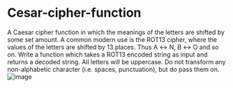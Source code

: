 # Cesar-cipher-function

A Caesar cipher function in which the meanings of the letters are shifted by some set amount.
A common modern use is the ROT13 cipher, where the values of the letters are shifted by 13 places. Thus A ↔ N, B ↔ O and so on.
Write a function which takes a ROT13 encoded string as input and returns a decoded string.
All letters will be uppercase. Do not transform any non-alphabetic character (i.e. spaces, punctuation), but do pass them on.
![image](https://github.com/anstup2/Cesar-cipher-function/assets/46987540/8d3da7a7-01bd-4f88-80d4-a75db79e56ff)
